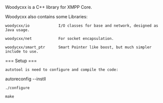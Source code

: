 Woodycxx is a C++ library for XMPP Core.


Woodycxx also contains some Libraries:

    woodycxx/io             I/O classes for base and network, designed as Java usage.

    woodycxx/net            For socket encapsulation.

    woodycxx/smart_ptr      Smart Pointer like boost, but much simpler include to use.



=== Setup ===

    autotool is need to configure and compile the code:


    
autoreconfig --instll

    ./configure

    make

